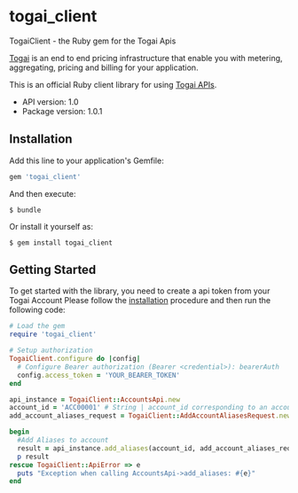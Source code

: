 # togai_client

TogaiClient - the Ruby gem for the Togai Apis

[Togai](https://www.togai.com/) is an end to end pricing infrastructure that enable you with metering, aggregating, pricing and billing for your application.

This is an official Ruby client library for using [Togai APIs](https://docs.togai.com/reference).


- API version: 1.0
- Package version: 1.0.1

## Installation

Add this line to your application's Gemfile:

```rb
gem 'togai_client'
```

And then execute:

```shell
$ bundle
```

Or install it yourself as:

```shell
$ gem install togai_client
```

## Getting Started

To get started with the library, you need to create a api token from your Togai Account
Please follow the [installation](#installation) procedure and then run the following code:

```ruby
# Load the gem
require 'togai_client'

# Setup authorization
TogaiClient.configure do |config|
  # Configure Bearer authorization (Bearer <credential>): bearerAuth
  config.access_token = 'YOUR_BEARER_TOKEN'
end

api_instance = TogaiClient::AccountsApi.new
account_id = 'ACC00001' # String | account_id corresponding to an account
add_account_aliases_request = TogaiClient::AddAccountAliasesRequest.new # AddAccountAliasesRequest | Payload to add aliases to account

begin
  #Add Aliases to account
  result = api_instance.add_aliases(account_id, add_account_aliases_request)
  p result
rescue TogaiClient::ApiError => e
  puts "Exception when calling AccountsApi->add_aliases: #{e}"
end

```
